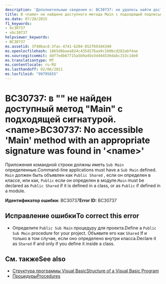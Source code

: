 ```yaml
---
description: 'Дополнительные сведения о: BC30737: не удалось найти доступный метод "Main" с подходящей сигнатурой в "<name>'
title: В <name> не найдено доступного метода Main с подходящей подписью
ms.date: 07/20/2015
f1_keywords:
- bc30737
- vbc30737
helpviewer_keywords:
- BC30737
ms.assetid: 3f40bacd-3fac-4741-b204-852f693d4340
ms.openlocfilehash: 1865d6baea824c435d276aa9c160bcd282abf4ae
ms.sourcegitcommit: ddf7edb67715a5b9a45e3dd44536dabc153c1de0
ms.translationtype: MT
ms.contentlocale: ru-RU
ms.lasthandoff: 02/06/2021
ms.locfileid: "99795655"
---
```

# <a name="bc30737-no-accessible-main-method-with-an-appropriate-signature-was-found-in-name"></a><span data-ttu-id="71c8b-103">BC30737: в "" не найден доступный метод "Main" с подходящей сигнатурой. \<name></span><span class="sxs-lookup"><span data-stu-id="71c8b-103">BC30737: No accessible 'Main' method with an appropriate signature was found in '\<name>'</span></span>

<span data-ttu-id="71c8b-104">Приложения командной строки должны иметь `Sub Main` определенные.</span><span class="sxs-lookup"><span data-stu-id="71c8b-104">Command-line applications must have a `Sub Main` defined.</span></span> <span data-ttu-id="71c8b-105">`Main` должен быть объявлен как `Public Shared` , если он определен в классе, или как, `Public` если он определен в модуле.</span><span class="sxs-lookup"><span data-stu-id="71c8b-105">`Main` must be declared as `Public Shared` if it is defined in a class, or as `Public` if defined in a module.</span></span>

 <span data-ttu-id="71c8b-106">**Идентификатор ошибки:** BC30737</span><span class="sxs-lookup"><span data-stu-id="71c8b-106">**Error ID:** BC30737</span></span>

## <a name="to-correct-this-error"></a><span data-ttu-id="71c8b-107">Исправление ошибки</span><span class="sxs-lookup"><span data-stu-id="71c8b-107">To correct this error</span></span>

- <span data-ttu-id="71c8b-108">Определите `Public Sub Main` процедуру для проекта.</span><span class="sxs-lookup"><span data-stu-id="71c8b-108">Define a `Public Sub Main` procedure for your project.</span></span> <span data-ttu-id="71c8b-109">Объявите его как `Shared` If и только в том случае, если оно определено внутри класса.</span><span class="sxs-lookup"><span data-stu-id="71c8b-109">Declare it as `Shared` if and only if you define it inside a class.</span></span>

## <a name="see-also"></a><span data-ttu-id="71c8b-110">См. также</span><span class="sxs-lookup"><span data-stu-id="71c8b-110">See also</span></span>

- [<span data-ttu-id="71c8b-111">Структура программы Visual Basic</span><span class="sxs-lookup"><span data-stu-id="71c8b-111">Structure of a Visual Basic Program</span></span>](../../programming-guide/program-structure/structure-of-a-visual-basic-program.md)
- [<span data-ttu-id="71c8b-112">Процедуры</span><span class="sxs-lookup"><span data-stu-id="71c8b-112">Procedures</span></span>](../../programming-guide/language-features/procedures/index.md)
